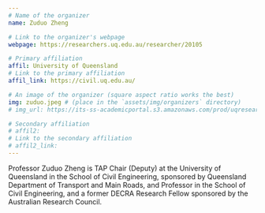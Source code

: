 ```yaml
---
# Name of the organizer
name: Zuduo Zheng

# Link to the organizer's webpage
webpage: https://researchers.uq.edu.au/researcher/20105

# Primary affiliation
affil: University of Queensland
# Link to the primary affiliation
affil_link: https://civil.uq.edu.au/

# An image of the organizer (square aspect ratio works the best)
img: zuduo.jpeg # (place in the `assets/img/organizers` directory)
# img_url: https://its-ss-academicportal.s3.amazonaws.com/prod/uqresearchers/photo/20105.jpeg

# Secondary affiliation
# affil2: 
# Link to the secondary affiliation
# affil2_link:
---
```


Professor Zuduo Zheng is TAP Chair (Deputy) at the University of Queensland in the School of Civil Engineering, sponsored by Queensland Department of Transport and Main Roads, and Professor in the School of Civil Engineering, and a former DECRA Research Fellow sponsored by the Australian Research Council.